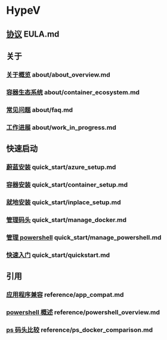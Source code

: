 ﻿# HypeV
## [协议]() EULA.md
## 关于
### [关于概览]() about/about_overview.md
### [容器生态系统]() about/container_ecosystem.md
### [常见问题]() about/faq.md
### [工作进展]() about/work_in_progress.md
## 快速启动
### [蔚蓝安装]() quick_start/azure_setup.md
### [容器安装]() quick_start/container_setup.md
### [就地安装]() quick_start/inplace_setup.md
### [管理码头]() quick_start/manage_docker.md
### [管理 powershell]() quick_start/manage_powershell.md
### [快速入门]() quick_start/quickstart.md
## 引用
### [应用程序兼容]() reference/app_compat.md
### [powershell 概述]() reference/powershell_overview.md
### [ps 码头比较]() reference/ps_docker_comparison.md
